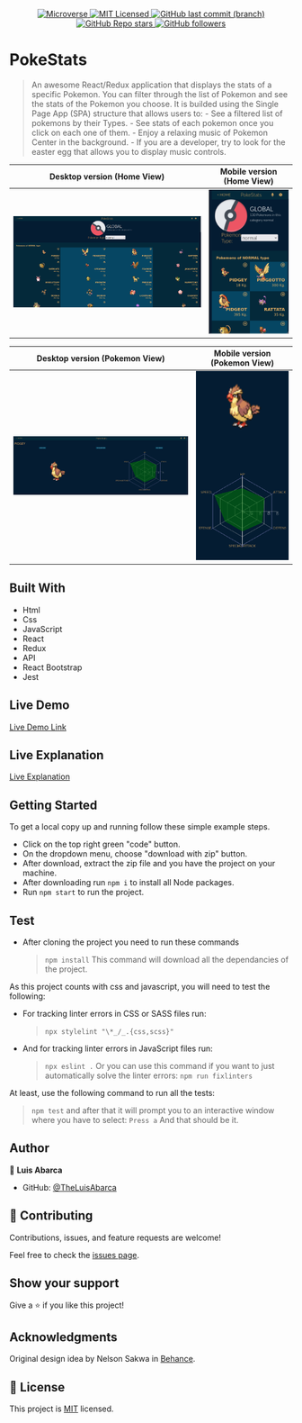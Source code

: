 <p align="center">
  <a href="https://www.microverse.org/">
    <img alt="Microverse" src="https://img.shields.io/badge/-Microverse-blueviolet?style=plastic">
  </a>
  <a href="https://github.com/TheLuisAbarca/pokestats-react_redux/LICENSE">
    <img alt="MIT Licensed" src="https://img.shields.io/badge/license-MIT-green?style=plastic">
  </a>
  <a href="https://github.com/TheLuisAbarca/pokestats-react_redux">
    <img alt="GitHub last commit (branch)" src="https://img.shields.io/github/last-commit/TheLuisAbarca/pokestats-react_redux/development?color=blue&style=plastic">
  </a>
  <a href="https://github.com/TheLuisAbarca/pokestats-react_redux">
    <img alt="GitHub Repo stars" src="https://img.shields.io/github/stars/TheLuisAbarca/pokestats-react_redux?color=orange&label=%E2%98%85%20stars%20&style=plastic">
  </a>
  <a href="https://github.com/TheLuisAbarca">
    <img alt="GitHub followers" src="https://img.shields.io/github/followers/TheLuisAbarca?color=yellow&logo=github&style=plastic">
  </a>
</p>

# PokeStats

> An awesome React/Redux application that displays the stats of a specific Pokemon. 
> You can filter through the list of Pokemon and see the stats of the Pokemon you choose.
> It is builded using the Single Page App (SPA) structure that allows users to:
    - See a filtered list of pokemons by their Types.
    - See stats of each pokemon once you click on each one of them.
    - Enjoy a relaxing music of Pokemon Center in the background.
    - If you are a developer, try to look for the easter egg that allows you to display music controls.
> 

| Desktop version (Home View) | Mobile version (Home View)|
|-----------------|---------------|
| ![Desktop_image](./readme_imgs/desktop_ver.png) | ![Mobile_Image](./readme_imgs/mobile_ver.png) |

| Desktop version (Pokemon View) | Mobile version (Pokemon View)|
|-----------------|---------------|
| ![Desktop_image](./readme_imgs/desktop_ver1.png) | ![Mobile_Image](./readme_imgs/mobile_ver1.png) | 

## Built With

- Html
- Css
- JavaScript
- React
- Redux
- API
- React Bootstrap
- Jest

## Live Demo

[Live Demo Link](https://theluisabarca.github.io/pokestats-react_redux/)

## Live Explanation
[Live Explanation](https://www.loom.com/share/7c4160ba86854344bca7eae729f481d7)

## Getting Started
To get a local copy up and running follow these simple example steps.

- Click on the top right green "code" button.
- On the dropdown menu, choose "download with zip" button.
- After download, extract the zip file and you have the project on your machine.
- After downloading run `npm i` to install all Node packages.
- Run `npm start` to run the project.

## Test

- After cloning the project you need to run these commands
  > `npm install`
  > This command will download all the dependancies of the project.

As this project counts with css and javascript, you will need to test the following:
- For tracking linter errors in CSS or SASS  files run:
  > `npx stylelint "\*_/_.{css,scss}"`
- And for tracking linter errors in JavaScript files run:
  > `npx eslint .`
Or you can use this command if you want to just automatically solve the linter errors:
  > `npm run fixlinters`

At least, use the following command to run all the tests:
  > `npm test`
and after that it will prompt you to an interactive window where you have to select:
  > `Press a` 
And that should be it.

## Author

👤 **Luis Abarca**

- GitHub: [@TheLuisAbarca](https://github.com/TheLuisAbarca)

## 🤝 Contributing

Contributions, issues, and feature requests are welcome!

Feel free to check the [issues page](../../issues/).

## Show your support

Give a ⭐️ if you like this project!

## Acknowledgments

Original design idea by Nelson Sakwa in [Behance](https://www.behance.net/sakwadesignstudio).

## 📝 License

This project is [MIT](./MIT.md) licensed.